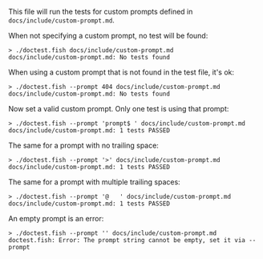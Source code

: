 This file will run the tests for custom prompts defined in `docs/include/custom-prompt.md`.

When not specifying a custom prompt, no test will be found:

    > ./doctest.fish docs/include/custom-prompt.md
    docs/include/custom-prompt.md: No tests found

When using a custom prompt that is not found in the test file, it's ok:

    > ./doctest.fish --prompt 404 docs/include/custom-prompt.md
    docs/include/custom-prompt.md: No tests found

Now set a valid custom prompt. Only one test is using that prompt:

    > ./doctest.fish --prompt 'prompt$ ' docs/include/custom-prompt.md
    docs/include/custom-prompt.md: 1 tests PASSED

The same for a prompt with no trailing space:

    > ./doctest.fish --prompt '>' docs/include/custom-prompt.md
    docs/include/custom-prompt.md: 1 tests PASSED

The same for a prompt with multiple trailing spaces:

    > ./doctest.fish --prompt '@   ' docs/include/custom-prompt.md
    docs/include/custom-prompt.md: 1 tests PASSED

An empty prompt is an error:

    > ./doctest.fish --prompt '' docs/include/custom-prompt.md
    doctest.fish: Error: The prompt string cannot be empty, set it via --prompt
